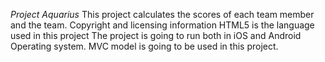 *Project Aquarius*
This project calculates the scores of each team member and the team.
Copyright and licensing information
HTML5 is the language used in this project
The project is going to run both in iOS and Android Operating system.
MVC model is going to be used in this project.
